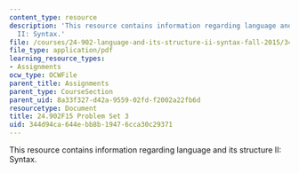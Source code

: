 ```yaml
---
content_type: resource
description: 'This resource contains information regarding language and its structure
  II: Syntax.'
file: /courses/24-902-language-and-its-structure-ii-syntax-fall-2015/344d94ca644ebb8b19476cca30c29371_MIT24_902F15_ProblemSet3.pdf
file_type: application/pdf
learning_resource_types:
- Assignments
ocw_type: OCWFile
parent_title: Assignments
parent_type: CourseSection
parent_uid: 8a33f327-d42a-9559-02fd-f2002a22fb6d
resourcetype: Document
title: 24.902F15 Problem Set 3
uid: 344d94ca-644e-bb8b-1947-6cca30c29371
---
```

This resource contains information regarding language and its structure II: Syntax.

